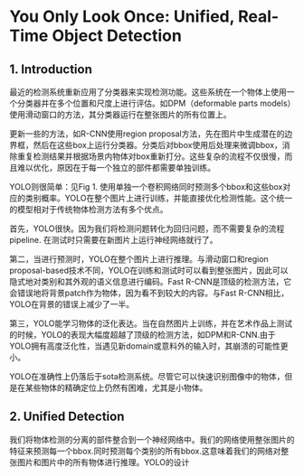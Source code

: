 # You Only Look Once: Unified, Real-Time Object Detection

## 1. Introduction

最近的检测系统重新应用了分类器来实现检测功能。这些系统在一个物体上使用一个分类器并在多个位置和尺度上进行评估。如DPM（deformable parts models）使用滑动窗口的方法，其分类器运行在整张图片的所有位置上。

更新一些的方法，如R-CNN使用region proposal方法，先在图片中生成潜在的边界框，然后在这些box上运行分类器。分类后对bbox使用后处理来微调bbox，消除重复检测结果并根据场景内物体对box重新打分。这些复杂的流程不仅很慢，而且难以优化，原因在于每一个独立的部件都需要单独训练。

YOLO则很简单：见Fig 1. 使用单独一个卷积网络同时预测多个bbox和这些box对应的类别概率。YOLO在整个图片上进行训练，并能直接优化检测性能。这个统一的模型相对于传统物体检测方法有多个优点。

首先，YOLO很快。因为我们将检测问题转化为回归问题，而不需要复杂的流程pipeline. 在测试时只需要在新图片上运行神经网络就行了。

第二，当进行预测时，YOLO在整个图片上进行推理。与滑动窗口和region proposal-based技术不同，YOLO在训练和测试时可以看到整张图片，因此可以隐式地对类别和其外观的语义信息进行编码。Fast R-CNN是顶级的检测方法，它会错误地将背景patch作为物体，因为看不到较大的内容。与Fast R-CNN相比，YOLO在背景的错误上减少了一半。

第三，YOLO能学习物体的泛化表达。当在自然图片上训练，并在艺术作品上测试的时候，YOLO的表现大幅度超越了顶级的检测方法，如DPM和R-CNN.由于YOLO拥有高度泛化性，当遇见新domain或意料外的输入时，其崩溃的可能性更小。

YOLO在准确性上仍落后于sota检测系统。尽管它可以快速识别图像中的物体，但是在某些物体的精确定位上仍然有困难，尤其是小物体。



## 2. Unified Detection

我们将物体检测的分离的部件整合到一个神经网络中。我们的网络使用整张图片的特征来预测每一个bbox.同时预测每个类别的所有bbox.这意味着我们的网络对整张图片和图片中的所有物体进行推理。YOLO的设计